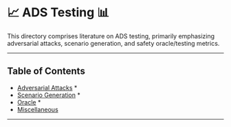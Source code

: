 # 📈 ADS Testing 📊

This directory comprises literature on ADS testing, primarily emphasizing adversarial attacks, scenario generation, and safety oracle/testing metrics.

---

## Table of Contents
* [Adversarial Attacks](adversarial_attacks/README.md)
  * 
* [Scenario Generation](scenario_generation/README.md)
  * 
* [Oracle](oracle/README.md)
  * 
* [Miscellaneous](miscellaneous/README.md)

---